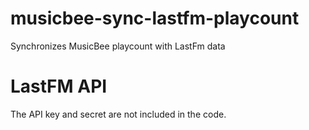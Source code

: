 # musicbee-sync-lastfm-playcount
Synchronizes MusicBee playcount with LastFm data

# LastFM API
The API key and secret are not included in the code.
